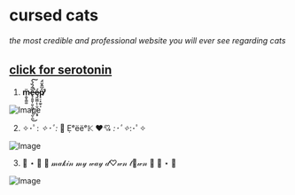 # cursed cats
###### the most credible and professional website you will ever see regarding cats

## [click for serotonin](https://www.demilked.com/funny-doodles-poorly-drawn-cats/)

1. **ṃ̴̮̜͇͚̈ȅ̶̢̞͈͈̹͈͕͖͖̟͔̤͕̪̅́̏́̀̚͘͜͠ę̷͈̺̻̙͔̫͕̜͕̣̥́p̸̟̠̟͚̠̣̓͆̂̆̈́͘̕**

![Image](https://i.kym-cdn.com/entries/icons/original/000/028/924/cover2.jpg)


2. ✧･ﾟ: *✧･ﾟ:* 👺 Ẹᵉëëᵉ𝕂  ♥💘 *:･ﾟ✧*:･ﾟ✧

![Image](https://i.pinimg.com/564x/6d/57/76/6d5776cf2cfaeca49280e014420f7f8f.jpg)


3. 🐌 ⋆ 🐚  🎀  𝓂𝒶𝓀𝒾𝓃 𝓂𝓎 𝓌𝒶𝓎 𝒹♡𝓌𝓃 𝓉💮𝓌𝓃  🎀  🐚 ⋆ 🐌

![Image](https://steamuserimages-a.akamaihd.net/ugc/958604921954553724/0724E67F9F170A5F3023193166E48CB5D316BC0B/?imw=637&imh=358&ima=fit&impolicy=Letterbox&imcolor=%23000000&letterbox=true)

